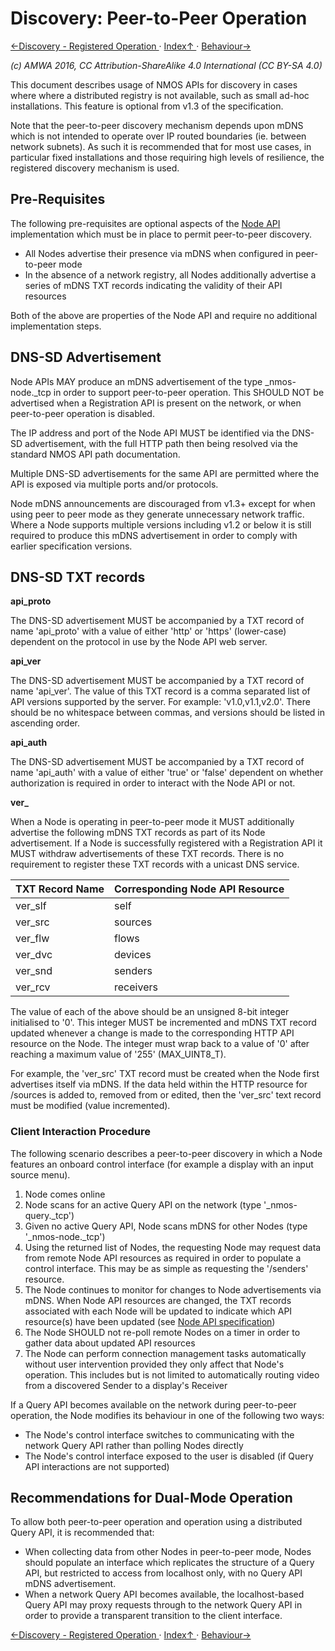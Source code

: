 # Discovery: Peer-to-Peer Operation
[←Discovery - Registered Operation ](3.1._Discovery_-_Registered_Operation.md) · [ Index↑ ](..) · [Behaviour→](4.0._Behaviour.md)

_(c) AMWA 2016, CC Attribution-ShareAlike 4.0 International (CC BY-SA 4.0)_

This document describes usage of NMOS APIs for discovery in cases where where a distributed registry is not available, such as small ad-hoc installations. This feature is optional from v1.3 of the specification.

Note that the peer-to-peer discovery mechanism depends upon mDNS which is not intended to operate over IP routed boundaries (ie. between network subnets). As such it is recommended that for most use cases, in particular fixed installations and those requiring high levels of resilience, the registered discovery mechanism is used.

## Pre-Requisites

The following pre-requisites are optional aspects of the [Node API](../APIs/NodeAPI.html) implementation which must be in place to permit peer-to-peer discovery.

* All Nodes advertise their presence via mDNS when configured in peer-to-peer mode
* In the absence of a network registry, all Nodes additionally advertise a series of mDNS TXT records indicating the validity of their API resources

Both of the above are properties of the Node API and require no additional implementation steps.

## DNS-SD Advertisement

Node APIs MAY produce an mDNS advertisement of the type \_nmos-node.\_tcp in order to support peer-to-peer operation. This SHOULD NOT be advertised when a Registration API is present on the network, or when peer-to-peer operation is disabled.

The IP address and port of the Node API MUST be identified via the DNS-SD advertisement, with the full HTTP path then being resolved via the standard NMOS API path documentation.

Multiple DNS-SD advertisements for the same API are permitted where the API is exposed via multiple ports and/or protocols.

Node mDNS announcements are discouraged from v1.3+ except for when using peer to peer mode as they generate unnecessary network traffic. Where a Node supports multiple versions including v1.2 or below it is still required to produce this mDNS advertisement in order to comply with earlier specification versions.

## DNS-SD TXT records

**api\_proto**

The DNS-SD advertisement MUST be accompanied by a TXT record of name 'api\_proto' with a value of either 'http' or 'https' (lower-case) dependent on the protocol in use by the Node API web server.

**api\_ver**

The DNS-SD advertisement MUST be accompanied by a TXT record of name 'api\_ver'. The value of this TXT record is a comma separated list of API versions supported by the server. For example: 'v1.0,v1.1,v2.0'. There should be no whitespace between commas, and versions should be listed in ascending order.

**api\_auth**

The DNS-SD advertisement MUST be accompanied by a TXT record of name 'api\_auth' with a value of either 'true' or 'false' dependent on whether authorization is required in order to interact with the Node API or not.

**ver\_**

When a Node is operating in peer-to-peer mode it MUST additionally advertise the following mDNS TXT records as part of its Node advertisement. If a Node is successfully registered with a Registration API it MUST withdraw advertisements of these TXT records. There is no requirement to register these TXT records with a unicast DNS service.

| **TXT Record Name** | **Corresponding Node API Resource** |
|---------------------|-------------------------------------|
| ver\_slf            | self                                |
| ver\_src            | sources                             |
| ver\_flw            | flows                               |
| ver\_dvc            | devices                             |
| ver\_snd            | senders                             |
| ver\_rcv            | receivers                           |

The value of each of the above should be an unsigned 8-bit integer initialised to '0'. This integer MUST be incremented and mDNS TXT record updated whenever a change is made to the corresponding HTTP API resource on the Node. The integer must wrap back to a value of '0' after reaching a maximum value of '255' (MAX_UINT8_T).

For example, the 'ver_src' TXT record must be created when the Node first advertises itself via mDNS. If the data held within the HTTP resource for /sources is added to, removed from or edited, then the 'ver_src' text record must be modified (value incremented).

### Client Interaction Procedure

The following scenario describes a peer-to-peer discovery in which a Node features an onboard control interface (for example a display with an input source menu).

1. Node comes online
2. Node scans for an active Query API on the network (type '\_nmos-query.\_tcp')
3. Given no active Query API, Node scans mDNS for other Nodes (type '\_nmos-node.\_tcp')
4. Using the returned list of Nodes, the requesting Node may request data from remote Node API resources as required in order to populate a control interface. This may be as simple as requesting the '/senders' resource.
5. The Node continues to monitor for changes to Node advertisements via mDNS. When Node API resources are changed, the TXT records associated with each Node will be updated to indicate which API resource(s) have been updated (see [Node API specification](../APIs/NodeAPI.html))
6. The Node SHOULD not re-poll remote Nodes on a timer in order to gather data about updated API resources
7. The Node can perform connection management tasks automatically without user intervention provided they only affect that Node's operation. This includes but is not limited to automatically routing video from a discovered Sender to a display's Receiver

If a Query API becomes available on the network during peer-to-peer operation, the Node modifies its behaviour in one of the following two ways:
* The Node's control interface switches to communicating with the network Query API rather than polling Nodes directly
* The Node's control interface exposed to the user is disabled (if Query API interactions are not supported)

## Recommendations for Dual-Mode Operation

To allow both peer-to-peer operation and operation using a distributed Query API, it is recommended that:
* When collecting data from other Nodes in peer-to-peer mode, Nodes should populate an interface which replicates the structure of a Query API, but restricted to access from localhost only, with no Query API mDNS advertisement.
* When a network Query API becomes available, the localhost-based Query API may proxy requests through to the network Query API in order to provide a transparent transition to the client interface.

[←Discovery - Registered Operation ](3.1._Discovery_-_Registered_Operation.md) · [ Index↑ ](..) · [Behaviour→](4.0._Behaviour.md)
